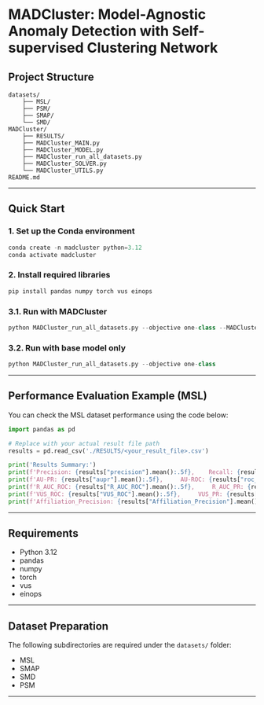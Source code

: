 # MADCluster: Model-Agnostic Anomaly Detection with Self-supervised Clustering Network

## Project Structure

```
datasets/
    ├── MSL/
    ├── PSM/
    ├── SMAP/
    └── SMD/
MADCluster/
    ├── RESULTS/
    ├── MADCluster_MAIN.py
    ├── MADCluster_MODEL.py
    ├── MADCluster_run_all_datasets.py
    ├── MADCluster_SOLVER.py
    └── MADCluster_UTILS.py
README.md
```

---

## Quick Start

### 1. Set up the Conda environment
```python
conda create -n madcluster python=3.12
conda activate madcluster
```

### 2. Install required libraries
```python
pip install pandas numpy torch vus einops
```

### 3.1. Run with MADCluster
```python
python MADCluster_run_all_datasets.py --objective one-class --MADCluster
```

### 3.2. Run with base model only
```python
python MADCluster_run_all_datasets.py --objective one-class
```

---

## Performance Evaluation Example (MSL)

You can check the MSL dataset performance using the code below:

```python
import pandas as pd

# Replace with your actual result file path
results = pd.read_csv('./RESULTS/<your_result_file>.csv')

print('Results Summary:')
print(f'Precision: {results["precision"].mean():.5f},    Recall: {results["recall"].mean():.5f},     F1: {results["f1_score"].mean():.5f}')
print(f'AU-PR: {results["aupr"].mean():.5f},     AU-ROC: {results["roc_auc"].mean():.5f}')
print(f'R_AUC_ROC: {results["R_AUC_ROC"].mean():.5f},     R_AUC_PR: {results["R_AUC_PR"].mean():.5f}')
print(f'VUS_ROC: {results["VUS_ROC"].mean():.5f},     VUS_PR: {results["VUS_PR"].mean():.5f}')
print(f'Affiliation_Precision: {results["Affiliation_Precision"].mean():.5f},     Affiliation_Recall: {results["Affiliation_Recall"].mean():.5f}')

```

---

## Requirements

- Python 3.12
- pandas
- numpy
- torch
- vus
- einops

---

## Dataset Preparation

The following subdirectories are required under the `datasets/` folder:
- MSL
- SMAP
- SMD
- PSM

---
